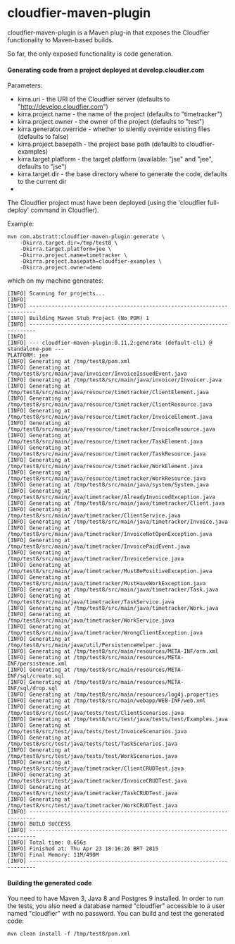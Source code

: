 # cloudfier-maven-plugin

cloudfier-maven-plugin is a Maven plug-in that exposes the Cloudfier functionality to Maven-based builds.

So far, the only exposed functionality is code generation.

#### Generating code from a project deployed at develop.cloudier.com

Parameters:
- kirra.uri - the URI of the Cloudfier server (defaults to "http://develop.cloudfier.com")
- kirra.project.name - the name of the project (defaults to "timetracker")
- kirra.project.owner - the owner of the project (defaults to "test")
- kirra.generator.override - whether to silently override existing files (defaults to false)
- kirra.project.basepath - the project base path (defaults to cloudfier-examples)
- kirra.target.platform - the target platform (available: "jse" and "jee", defaults to "jse")
- kirra.target.dir - the base directory where to generate the code, defaults to the current dir
- 
The Cloudfier project must have been deployed (using the 'cloudfier full-deploy' command in Cloudfier).

Example:

```
mvn com.abstratt:cloudfier-maven-plugin:generate \
    -Dkirra.target.dir=/tmp/test8 \
    -Dkirra.target.platform=jee \
    -Dkirra.project.name=timetracker \
    -Dkirra.project.basepath=cloudfier-examples \    
    -Dkirra.project.owner=demo     
```

which on my machine generates:
```
[INFO] Scanning for projects...
[INFO]                                                                         
[INFO] ------------------------------------------------------------------------
[INFO] Building Maven Stub Project (No POM) 1
[INFO] ------------------------------------------------------------------------
[INFO] 
[INFO] --- cloudfier-maven-plugin:0.11.2:generate (default-cli) @ standalone-pom ---
PLATFORM: jee
[INFO] Generating at /tmp/test8/pom.xml
[INFO] Generating at /tmp/test8/src/main/java/invoicer/InvoiceIssuedEvent.java
[INFO] Generating at /tmp/test8/src/main/java/invoicer/Invoicer.java
[INFO] Generating at /tmp/test8/src/main/java/resource/timetracker/ClientElement.java
[INFO] Generating at /tmp/test8/src/main/java/resource/timetracker/ClientResource.java
[INFO] Generating at /tmp/test8/src/main/java/resource/timetracker/InvoiceElement.java
[INFO] Generating at /tmp/test8/src/main/java/resource/timetracker/InvoiceResource.java
[INFO] Generating at /tmp/test8/src/main/java/resource/timetracker/TaskElement.java
[INFO] Generating at /tmp/test8/src/main/java/resource/timetracker/TaskResource.java
[INFO] Generating at /tmp/test8/src/main/java/resource/timetracker/WorkElement.java
[INFO] Generating at /tmp/test8/src/main/java/resource/timetracker/WorkResource.java
[INFO] Generating at /tmp/test8/src/main/java/system/System.java
[INFO] Generating at /tmp/test8/src/main/java/timetracker/AlreadyInvoicedException.java
[INFO] Generating at /tmp/test8/src/main/java/timetracker/Client.java
[INFO] Generating at /tmp/test8/src/main/java/timetracker/ClientService.java
[INFO] Generating at /tmp/test8/src/main/java/timetracker/Invoice.java
[INFO] Generating at /tmp/test8/src/main/java/timetracker/InvoiceNotOpenException.java
[INFO] Generating at /tmp/test8/src/main/java/timetracker/InvoicePaidEvent.java
[INFO] Generating at /tmp/test8/src/main/java/timetracker/InvoiceService.java
[INFO] Generating at /tmp/test8/src/main/java/timetracker/MustBePositiveException.java
[INFO] Generating at /tmp/test8/src/main/java/timetracker/MustHaveWorkException.java
[INFO] Generating at /tmp/test8/src/main/java/timetracker/Task.java
[INFO] Generating at /tmp/test8/src/main/java/timetracker/TaskService.java
[INFO] Generating at /tmp/test8/src/main/java/timetracker/Work.java
[INFO] Generating at /tmp/test8/src/main/java/timetracker/WorkService.java
[INFO] Generating at /tmp/test8/src/main/java/timetracker/WrongClientException.java
[INFO] Generating at /tmp/test8/src/main/java/util/PersistenceHelper.java
[INFO] Generating at /tmp/test8/src/main/resources/META-INF/orm.xml
[INFO] Generating at /tmp/test8/src/main/resources/META-INF/persistence.xml
[INFO] Generating at /tmp/test8/src/main/resources/META-INF/sql/create.sql
[INFO] Generating at /tmp/test8/src/main/resources/META-INF/sql/drop.sql
[INFO] Generating at /tmp/test8/src/main/resources/log4j.properties
[INFO] Generating at /tmp/test8/src/main/webapp/WEB-INF/web.xml
[INFO] Generating at /tmp/test8/src/test/java/tests/test/ClientScenarios.java
[INFO] Generating at /tmp/test8/src/test/java/tests/test/Examples.java
[INFO] Generating at /tmp/test8/src/test/java/tests/test/InvoiceScenarios.java
[INFO] Generating at /tmp/test8/src/test/java/tests/test/TaskScenarios.java
[INFO] Generating at /tmp/test8/src/test/java/tests/test/WorkScenarios.java
[INFO] Generating at /tmp/test8/src/test/java/timetracker/ClientCRUDTest.java
[INFO] Generating at /tmp/test8/src/test/java/timetracker/InvoiceCRUDTest.java
[INFO] Generating at /tmp/test8/src/test/java/timetracker/TaskCRUDTest.java
[INFO] Generating at /tmp/test8/src/test/java/timetracker/WorkCRUDTest.java
[INFO] ------------------------------------------------------------------------
[INFO] BUILD SUCCESS
[INFO] ------------------------------------------------------------------------
[INFO] Total time: 0.656s
[INFO] Finished at: Thu Apr 23 18:16:26 BRT 2015
[INFO] Final Memory: 11M/490M
[INFO] ------------------------------------------------------------------------
```
#### Building the generated code

You need to have Maven 3, Java 8 and Postgres 9 installed. In order to run the tests, you also need a database named "cloudfier" accessible to a user named "cloudfier" with no password. You can build and test the generated code:

```
mvn clean install -f /tmp/test8/pom.xml
```
